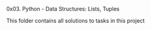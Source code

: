 0x03. Python - Data Structures: Lists, Tuples

This folder contains all solutions to tasks in this project
